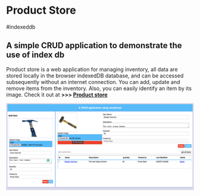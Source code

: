 # Product Store

#indexeddb

## A simple CRUD application to demonstrate the use of index db

Product store is a web application for managing inventory, all data are stored locally in the browser indexedDB database, and can be accessed subsequently without an internet connection. You can add, update and remove items from the inventory. Also, you can easily identify an item by its image.
Check it out at **>>> [Product store](https://product-store.surge.sh/)**

![Product store](screen%20shot.png "Snapshot")
